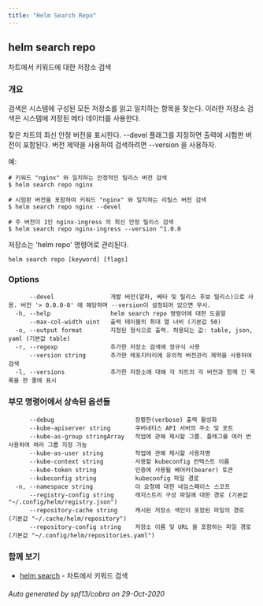 ```yaml
---
title: "Helm Search Repo"
---
```


## helm search repo

차트에서 키워드에 대한 저장소 검색

### 개요


검색은 시스템에 구성된 모든 저장소를 읽고 일치하는 
항목을 찾는다. 이러한 저장소 검색은 시스템에 
저장된 메타 데이터를 사용한다.

찾은 차트의 최신 안정 버전을 표시한다. 
--devel 플래그를 지정하면 출력에 시험판 버전이 포함된다. 
버전 제약을 사용하여 검색하려면 --version 을 사용하자.

예:

    # 키워드 "nginx" 와 일치하는 안정적인 릴리스 버전 검색
    $ helm search repo nginx

    # 시험판 버전을 포함하여 키워드 "nginx" 와 일치하는 리릴스 버전 검색
    $ helm search repo nginx --devel

    # 주 버전이 1인 nginx-ingress 의 최신 안정 릴리스 검색
    $ helm search repo nginx-ingress --version ^1.0.0

저장소는 'helm repo' 명령어로 관리된다.


```
helm search repo [keyword] [flags]
```

### Options

```
      --devel                개발 버전(알파, 베타 및 릴리스 후보 릴리스)으로 사용. 버전 '> 0.0.0-0' 에 해당하며 --version이 설정되어 있으면 무시.
  -h, --help                 helm search repo 명령어에 대한 도움말
      --max-col-width uint   출력 테이블의 최대 열 너비 (기본값 50)
  -o, --output format        지정된 형식으로 출력. 허용되는 값: table, json, yaml (기본값 table)
  -r, --regexp               추가한 저장소 검색에 정규식 사용
      --version string       추가한 레포지터리에 유의적 버전관리 제약을 사용하여 검색
  -l, --versions             추가한 저장소에 대해 각 차트의 각 버전과 함께 긴 목록을 한 줄에 표시
```

### 부모 명령어에서 상속된 옵션들

```
      --debug                       장황한(verbose) 출력 활성화
      --kube-apiserver string       쿠버네티스 API 서버의 주소 및 포트
      --kube-as-group stringArray   작업에 관해 제시할 그룹. 플래그를 여러 번 사용하여 여러 그룹 지정 가능
      --kube-as-user string         작업에 관해 제시할 사용자명
      --kube-context string         사용할 kubeconfig 컨텍스트 이름
      --kube-token string           인증에 사용될 베어러(bearer) 토큰
      --kubeconfig string           kubeconfig 파일 경로
  -n, --namespace string            이 요청에 대한 네임스페이스 스코프
      --registry-config string      레지스트리 구성 파일에 대한 경로 (기본값 "~/.config/helm/registry.json")
      --repository-cache string     캐시된 저장소 색인이 포함된 파일의 경로 (기본값 "~/.cache/helm/repository")
      --repository-config string    저장소 이름 및 URL 을 포함하는 파일 경로 (기본값 "~/.config/helm/repositories.yaml")
```

### 함께 보기

* [helm search](helm_search.md)	 - 차트에서 키워드 검색

###### Auto generated by spf13/cobra on 29-Oct-2020
